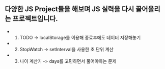 ## 다양한 JS Project들을 해보며 JS 실력을 다시 끌어올리는 프로젝트입니다.

- 1. TODO -> localStorage를 이용해 종료후에도 데이터 저장해놓기
- 2. StopWatch -> setInterval을 사용한 초 단위 계산
- 3. 나이 계산기 -> days를 고민하면서 풀어야하는 문제